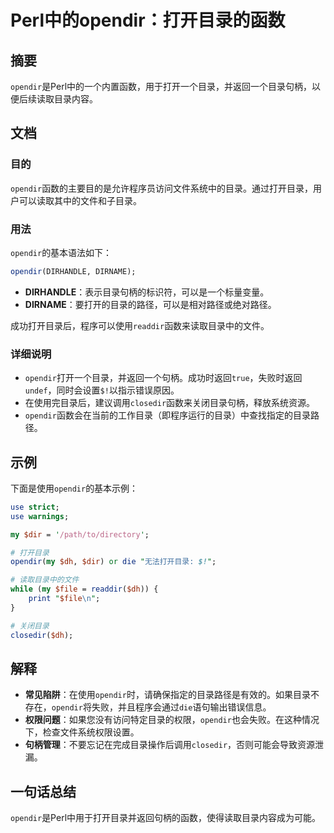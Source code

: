 <!--
Meta Description: # Perl中的opendir：打开目录的函数 ## 摘要 `opendir`是Perl中的一个内置函数，用于打开一个目录，并返回一个目录句柄，以便后续读取目录内容。 ## 文档 ### 目的 `opendir`函数的主要目的是允许程序员访问文件系统中的目录。通过打开目录，用户可以读取其中的文件和子...
Meta Keywords: opendir, closedir, perl, dirhandle, dirname
-->

# Perl中的opendir：打开目录的函数

## 摘要
`opendir`是Perl中的一个内置函数，用于打开一个目录，并返回一个目录句柄，以便后续读取目录内容。

## 文档
### 目的
`opendir`函数的主要目的是允许程序员访问文件系统中的目录。通过打开目录，用户可以读取其中的文件和子目录。

### 用法
`opendir`的基本语法如下：

```perl
opendir(DIRHANDLE, DIRNAME);
```

- **DIRHANDLE**：表示目录句柄的标识符，可以是一个标量变量。
- **DIRNAME**：要打开的目录的路径，可以是相对路径或绝对路径。

成功打开目录后，程序可以使用`readdir`函数来读取目录中的文件。

### 详细说明
- `opendir`打开一个目录，并返回一个句柄。成功时返回`true`，失败时返回`undef`，同时会设置`$!`以指示错误原因。
- 在使用完目录后，建议调用`closedir`函数来关闭目录句柄，释放系统资源。
- `opendir`函数会在当前的工作目录（即程序运行的目录）中查找指定的目录路径。

## 示例
下面是使用`opendir`的基本示例：

```perl
use strict;
use warnings;

my $dir = '/path/to/directory';

# 打开目录
opendir(my $dh, $dir) or die "无法打开目录: $!";

# 读取目录中的文件
while (my $file = readdir($dh)) {
    print "$file\n";
}

# 关闭目录
closedir($dh);
```

## 解释
- **常见陷阱**：在使用`opendir`时，请确保指定的目录路径是有效的。如果目录不存在，`opendir`将失败，并且程序会通过`die`语句输出错误信息。
- **权限问题**：如果您没有访问特定目录的权限，`opendir`也会失败。在这种情况下，检查文件系统权限设置。
- **句柄管理**：不要忘记在完成目录操作后调用`closedir`，否则可能会导致资源泄漏。

## 一句话总结
`opendir`是Perl中用于打开目录并返回句柄的函数，使得读取目录内容成为可能。